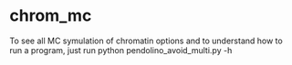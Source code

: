 # chrom_mc
To see all MC symulation of chromatin options and to understand how to run a program, just run python pendolino_avoid_multi.py -h
